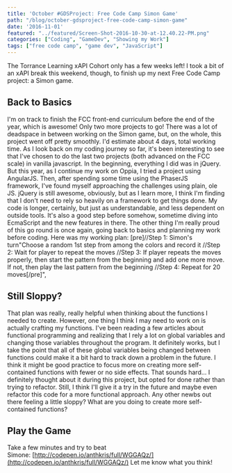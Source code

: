 ```yaml
---
title: 'October #GDSProject: Free Code Camp Simon Game'
path: "/blog/october-gdsproject-free-code-camp-simon-game"
date: '2016-11-01'
featured: "../featured/Screen-Shot-2016-10-30-at-12.40.22-PM.png"
categories: ["Coding", "GameDev", "Showing my Work"]
tags: ["free code camp", "game dev", "JavaScript"]
---
```


The Torrance Learning xAPI Cohort only has a few weeks left! I took a bit of an xAPI break this weekend, though, to finish up my next Free Code Camp project: a Simon game.

## Back to Basics

I'm on track to finish the FCC front-end curriculum before the end of the year, which is awesome! Only two more projects to go! There was a lot of deadspace in between working on the Simon game, but, on the whole, this project went off pretty smoothly. I'd estimate about 4 days, total working time. As I look back on my coding journey so far, it's been interesting to see that I've chosen to do the last two projects (both advanced on the FCC scale) in vanilla javascript. In the beginning, everything I did was in jQuery. But this year, as I continue my work on Oppia, I tried a project using AngularJS. Then, after spending some time using the PhaserJS framework, I've found myself approaching the challenges using plain, ole JS. jQuery is still awesome, obviously, but as I learn more, I think I'm finding that I don't need to rely so heavily on a framework to get things done. My code is longer, certainly, but just as understandable, and less dependent on outside tools. It's also a good step before somehow, sometime diving into EcmaScript and the new features in there. The other thing I'm really proud of this go round is once again, going back to basics and planning my work before coding. Here was my working plan: [pre]//Step 1: Simon's turn"Choose a random 1st step from among the colors and record it //Step 2: Wait for player to repeat the moves //Step 3: If player repeats the moves properly, then start the pattern from the beginning and add one more move. If not, then play the last pattern from the beginning //Step 4: Repeat for 20 moves[/pre]",

## Still Sloppy?

That plan was really, really helpful when thinking about the functions I needed to create. However, one thing I think I may need to work on is actually crafting my functions. I've been reading a few articles about functional programming and realizing that I rely a lot on global variables and changing those variables throughout the program. It definitely works, but I take the point that all of these global variables being changed between functions could make it a bit hard to track down a problem in the future. I think it might be good practice to focus more on creating more self-contained functions with fewer or no side effects. That sounds hard... I definitely thought about it during this project, but opted for done rather than trying to refactor. Still, I think I'll give it a try in the future and maybe even refactor this code for a more functional approach. Any other newbs out there feeling a little sloppy? What are you doing to create more self-contained functions?

## Play the Game

Take a few minutes and try to beat Simone: [http://codepen.io/anthkris/full/WGGAQz/](http://codepen.io/anthkris/full/WGGAQz/) Let me know what you think!
